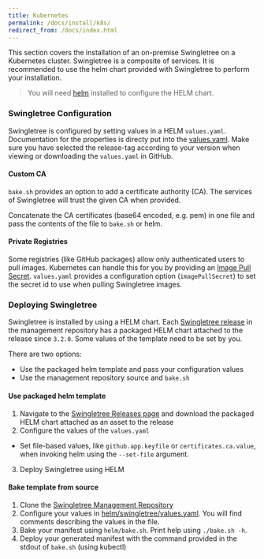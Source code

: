 ```yaml
---
title: Kubernetes
permalink: /docs/install/k8s/
redirect_from: /docs/index.html
---
```


This section covers the installation of an on-premise Swingletree on a Kubernetes cluster.
Swingletree is a composite of services. It is recommended to use the helm chart provided with Swingletree to perform your installation.

> You will need [helm](https://helm.sh/) installed to configure the HELM chart.

### Swingletree Configuration

Swingletree is configured by setting values in a HELM `values.yaml`. Documentation for the properties is directy
put into the [values.yaml][helm-values]. Make sure you have selected the release-tag according to your version when viewing
or downloading the `values.yaml` in GitHub.

#### Custom CA

`bake.sh` provides an option to add a certificate authority (CA). The services of Swingletree will trust the given CA when provided.

Concatenate the CA certificates (base64 encoded, e.g. pem) in one file and pass the contents of the file to `bake.sh` or helm.

#### Private Registries

Some registries (like GitHub packages) allow only authenticated users to pull images. Kubernetes can handle this for you by providing an [Image Pull Secret][image-pull-secret]. `values.yaml` provides a configuration option (`imagePullSecret`) to set the secret id to use when pulling Swingletree images.


### Deploying Swingletree

Swingletree is installed by using a HELM chart. Each [Swingletree release][releases] in the management repository has a packaged HELM chart attached
to the release since `3.2.0`. Some values of the template need to be set by you.

There are two options:

* Use the packaged helm template and pass your configuration values
* Use the management repository source and `bake.sh`

#### Use packaged helm template

1. Navigate to the [Swingletree Releases page][releases] and download the packaged HELM chart attached as an asset to the release
2. Configure the values of the `values.yaml`
  * Set file-based values, like `github.app.keyfile` or `certificates.ca.value`, when invoking helm using the `--set-file` argument.
3. Deploy Swingletree using HELM

#### Bake template from source

1. Clone the [Swingletree Management Repository](https://github.com/swingletree-oss/swingletree)
2. Configure your values in [helm/swingletree/values.yaml][helm-values]. You will find comments describing the values in the file.
3. Bake your manifest using `helm/bake.sh`. Print help using `./bake.sh -h`.
4. Deploy your generated manifest with the command provided in the stdout of `bake.sh` (using kubectl)


[helm-values]: https://github.com/swingletree-oss/swingletree/blob/master/helm/swingletree/values.yaml
[image-pull-secret]: https://kubernetes.io/docs/tasks/configure-pod-container/pull-image-private-registry/
[releases]: https://github.com/swingletree-oss/swingletree/releases

